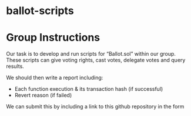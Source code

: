 # ballot-scripts

# Group Instructions

Our task is to develop and run scripts for “Ballot.sol” within our group.
These scripts can give voting rights, cast votes, delegate votes and query results.

We should then write a report including:

- Each function execution & its transaction hash (if successful)
- Revert reason (if failed)

We can submit this by including a link to this github repository in the form
